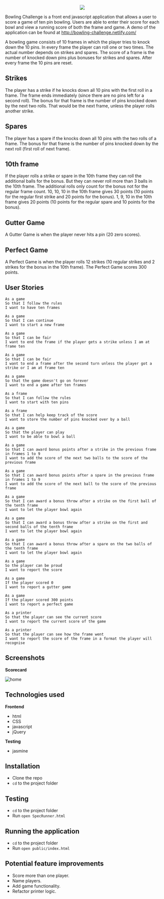 <p align="center">
<img src="https://github.com/joemaidman/bowling-challenge/blob/master/screenshots/logo.png"/>
</p>

Bowling Challenge is a front end javascript application that allows a user to score a game of ten pin bowling. Users are able to enter their score for each bowl and view a running score of both the frame and game. A demo of the application can be found at http://bowling-challenge.netlify.com/

A bowling game consists of 10 frames in which the player tries to knock down the 10 pins. In every frame the player can roll one or two times. The actual number depends on strikes and spares. The score of a frame is the number of knocked down pins plus bonuses for strikes and spares. After every frame the 10 pins are reset.

## Strikes
The player has a strike if he knocks down all 10 pins with the first roll in a frame. The frame ends immediately (since there are no pins left for a second roll). The bonus for that frame is the number of pins knocked down by the next two rolls. That would be the next frame, unless the player rolls another strike.

## Spares
The player has a spare if the knocks down all 10 pins with the two rolls of a frame. The bonus for that frame is the number of pins knocked down by the next roll (first roll of next frame).

## 10th frame
If the player rolls a strike or spare in the 10th frame they can roll the additional balls for the bonus. But they can never roll more than 3 balls in the 10th frame. The additional rolls only count for the bonus not for the regular frame count. 10, 10, 10 in the 10th frame gives 30 points (10 points for the regular first strike and 20 points for the bonus). 1, 9, 10 in the 10th frame gives 20 points (10 points for the regular spare and 10 points for the bonus).

## Gutter Game
A Gutter Game is when the player never hits a pin (20 zero scores).

## Perfect Game
A Perfect Game is when the player rolls 12 strikes (10 regular strikes and 2 strikes for the bonus in the 10th frame). The Perfect Game scores 300 points.

## User Stories
```
As a game
So that I follow the rules
I want to have ten frames

As a game
So that I can continue
I want to start a new frame

As a game
So that I can be fair
I want to end the frame if the player gets a strike unless I am at frame ten

As a game
So that I can be fair
I want to end a frame after the second turn unless the player got a strike or I am at frame ten

As a game
So that the game doesn't go on forever
I want to end a game after ten frames

As a frame
So that I can follow the rules
I want to start with ten pins

As a frame
So that I can help keep track of the score
I want to store the number of pins knocked over by a ball

As a game
So that the player can play
I want to be able to bowl a ball

As a game
So that I can award bonus points after a strike in the previous frame in frames 1 to 9
I want to add the score of the next two balls to the score of the previous frame

As a game
So that I can award bonus points after a spare in the previous frame in frames 1 to 9
I want to add the score of the next ball to the score of the previous frame

As a game
So that I can award a bonus throw after a strike on the first ball of the tenth frame
I want to let the player bowl again

As a game
So that I can award a bonus throw after a strike on the first and second balls of the tenth frame
I want to let the player bowl again

As a game
So that I can award a bonus throw after a spare on the two balls of the tenth frame
I want to let the player bowl again

As a game
So the player can be proud
I want to report the score

As a game
If the player scored 0
I want to report a gutter game

As a game
If the player scored 300 points
I want to report a perfect game

As a printer
So that the player can see the current score
I want to report the current score of the game

As a printer
So that the player can see how the frame went
I want to report the score of the frame in a format the player will recognise
```

## Screenshots
**Scorecard**

![home](https://github.com/joemaidman/bowling-challenge/blob/master/screenshots/homepage.png)

## Technologies used

**Frontend**
- html
- CSS
- javascript
- jQuery

**Testing**
- jasmine

## Installation
- Clone the repo
- `cd` to the project folder

## Testing
- `cd` to the project folder
- Run `open SpecRunner.html`

## Running the application
- `cd` to the project folder
- Run `open public/index.html`

## Potential feature improvements
* Score more than one player.
* Name players.
* Add game functionality.
* Refactor printer logic.

